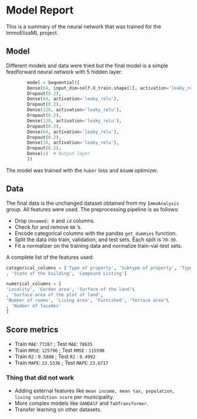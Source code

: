 # Model Report

This is a summary of the neural network that was trained for the ImmoElizaML project.

## Model

Different models and data were tried but the final model is a simple feedforward neural network with 5 hidden layer:

```python
        model = Sequential([
        Dense(64, input_dim=self.X_train.shape[1], activation='leaky_relu'),
        Dropout(0.2),
        Dense(64, activation='leaky_relu'),
        Dropout(0.2),
        Dense(128, activation='leaky_relu'),
        Dropout(0.2),
        Dense(128, activation='leaky_relu'),
        Dropout(0.2),
        Dense(64, activation='leaky_relu'),
        Dropout(0.2),
        Dense(16, activation='leaky_relu'),
        Dropout(0.2),
        Dense(1)  # Output layer
        ])
```

The model was trained with the `huber` loss and `AdamW` optimizer.

## Data

The final data is the unchanged dataset obtained from my `ImmoAnalysis` group. All features were used. The preprocessing pipeline is as follows:

- Drop `Unnamed: 0` and `id` columns.
- Check for and remove `NA` ’s.
- Encode categorical columns with the pandas `get_dummies` function.
- Split the data into train, validation, and test sets. Each split is `70-30`.
- Fit a normalizer on the training data and normalize train-val-test sets.

A complete list of the features used:

```python
categorical_columns = ['Type of property', 'Subtype of property', 'Type of sale'\
, 'State of the building', 'Compound Listing']

numerical_columns = [
'Locality', 'Garden area', 'Surface of the land'\
, 'Surface area of the plot of land',
'Number of rooms', 'Living Area', 'Furnished', 'Terrace area'\
, 'Number of facades'
]
```

## Score metrics

- Train `MAE`: `77287` ; Test `MAE`: `78635`
- Train `RMSE`: `125796` ; Test `RMSE` : `115590`
- Train `R2` : `0.5000` ; Test `R2` : `0.4992`
- Train `MAPE`: `23.5336` ; Test `MAPE`: `23.6717`

### Thing that did not work

- Adding external features like `mean income, mean tax, population, living condition score` per municipality.
- More complex models like `GANDAlF`  and `TabTransformer`.
- Transfer learning on other datasets.
